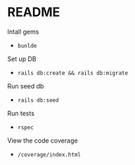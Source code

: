 # README

Intall gems
* `bunlde`

Set up DB 
* `rails db:create && rails db:migrate`

Run seed db
* `rails db:seed`

Run tests
* `rspec`

View the code coverage
* `/coverage/index.html`
